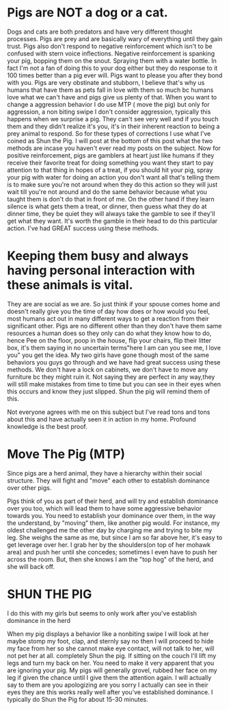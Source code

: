 <!-- TITLE: Behavior Modification -->
<!-- SUBTITLE: By Scott R. Murdock and Nikki Ford -->

# Pigs are NOT a dog or a cat.
Dogs and cats are both predators and have very different thought processes. Pigs are prey and are basically wary of everything until they gain trust. Pigs also don't respond to negative reinforcement which isn't to be confused with stern voice inflections. Negative reinforcement is spanking your pig, bopping them on the snout. Spraying them with a water bottle. In fact I'm not a fan of doing this to your dog either but they do response to it 100 times better than a pig ever will. 
Pigs want to please you after they bond with you. Pigs are very obstinate and stubborn, I believe that's why us humans that have them as pets fall in love with them so much bc humans love what we can't have and pigs give us plenty of that. When you want to change a aggression behavior I do use MTP ( move the pig) but only for aggression, a non biting swipe I don't consider aggression, typically this happens when we surprise a pig. They can't see very well and if you touch them and they didn't realize it's you, it's in their inherent reaction to being a prey animal to respond. So for these types of corrections I use what I've coined as Shun the Pig. I will post at the bottom of this post what the two methods are incase you haven't ever read my posts on the subject. Now for positive reinforcement, pigs are gamblers at heart just like humans if they receive their favorite treat for doing something you want they start to pay attention to that thing in hopes of a treat, if you should hit your pig, spray your pig with water for doing an action you don't want all that's telling them is to make sure you're not around when they do this action so they will just wait till you're not around and do the same behavior because what you taught them is don't do that in front of me. On the other hand if they learn silence is what gets them a treat, or dinner, then guess what they do at dinner time, they be quiet they will always take the gamble to see if they'll get what they want. It's worth the gamble in their head to do this particular action. I've had GREAT success using these methods.

# Keeping them busy and always having personal interaction with these animals is vital.
They are are social as we are. So just think if your spouse comes home and doesn't really give you the time of day how does or how would you feel, most humans act out in many different ways to get a reaction from their significant other. Pigs are no different other than they don't have them same resources a human does so they only can do what they know how to do, hence Pee on the floor, poop in the house, flip your chairs, flip their litter box, it's them saying in no uncertain terms"here I am can you see me, I love you" you get the idea. My two girls have gone though most of the same behaviors you guys go through and we have had great success using these methods. We don't have a lock on cabinets, we don't have to move any furniture bc they might ruin it. Not saying they are perfect in any way,they will still make mistakes from time to time but you can see in their eyes when this occurs and know they just slipped. Shun the pig will remind them of this.

Not everyone agrees with me on this subject but I've read tons and tons about this and have actually seen it in action in my home. Profound knowledge is the best proof.

# Move The Pig (MTP)
Since pigs are a herd animal, they have a hierarchy within their social structure. They will fight and "move" each other to establish dominance over other pigs.

Pigs think of you as part of their herd, and will try and establish dominance over you too, which will lead them to have some aggressive behavior towards you. You need to establish your dominance over them, in the way the understand, by "moving" them, like another pig would. For instance, my oldest challenged me the other day by charging me and trying to bite my leg. She weighs the same as me, but since I am so far above her, it's easy to get leverage over her. I grab her by the shoulders(on top of her mohawk area) and push her until she concedes; sometimes I even have to push her across the room. But, then she knows I am the "top hog" of the herd, and she will back off.

# SHUN THE PIG
I do this with my girls but seems to only work after you've establish dominance in the herd

When my pig displays a behavior like a nonbiting swipe I will look at her maybe stomp my foot, clap, and sternly say no then I will proceed to hide my face from her so she cannot make eye contact, will not talk to her, will not pet her at all. completely Shun the pig. If sitting on the couch I'll lift my legs and turn my back on her. You need to make it very apparent that you are ignoring your pig. 
My pigs will generally grovel, rubbed her face on my leg if given the chance until I give them the attention again. I will actually say to them are you apologizing are you sorry I actually can see in their eyes they are this works really well after you've established dominance. 
I typically do Shun the Pig for about 15-30 minutes.